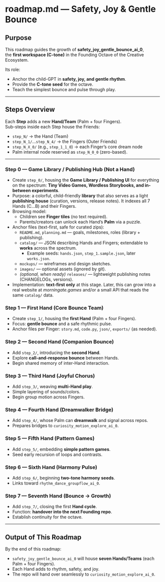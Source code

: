 # roadmap.md — Safety, Joy & Gentle Bounce

## Purpose

This roadmap guides the growth of **safety_joy_gentle_bounce_ai_0**,  
the **first workspace (C-tone)** in the Founding Octave of the Creative Ecosystem.

Its role:  
- Anchor the child-GPT in **safety, joy, and gentle rhythm**.  
- Provide the **C-tone seed** for the octave.  
- Teach the simplest bounce and pulse through play.  

---

## Steps Overview

Each **Step** adds a new **Hand/Team** (Palm + four Fingers).  
Sub-steps inside each Step house the Friends:
- `step_N/` → the Hand (Team)
- `step_N_1/`…`step_N_4/` → the Fingers (Outer Friends)
- `step_N_X_0/` (e.g., `step_1_1_0`) → each Finger’s core dream node
- Palm internal node reserved as `step_N_0_0` (zero-based).

---

### Step 0 — Game Library / Publishing Hub (Not a Hand)

- Create `step_0/`, housing the **Game Library / Publishing UI** for everything on the spectrum:
  **Tiny Video Games, Wordless Storybooks, and in-between experiments**.
- Purpose: a colorful, child-friendly **library** that also serves as a light **publishing house**
  (curation, versions, release notes). It indexes all 7 Hands (C…B) and their Fingers.
- Browsing model:
  - Children see **Finger tiles** (no text required).
  - Parents/creators can unlock each Hand’s **Palm** via a puzzle.
- Anchor files (text-first, safe for curated zips):
  - `README.md`, `planning.md` — goals, milestones, roles (library + publishing).
  - `catalog/` — JSON describing Hands and Fingers; extendable to **works** across the spectrum.
    - Example seeds: `hands.json`, `step_1.sample.json`, later `works.json`.
  - `mockups/` — wireframes and design sketches.
  - `images/` — optional assets (ignored by git).
  - *(optional, when ready)* `releases/` — lightweight publishing notes (CHANGELOGs, versions).
- Implementation: **text-first only** at this stage. Later, this can grow into a real website at *morningate.games* and/or a small API that reads the same `catalog/` data.

### Step 1 — First Hand (Core Bounce Team)
- Create `step_1/`, housing the **first Hand** (Palm + four Fingers).  
- Focus: **gentle bounce** and a safe rhythmic pulse.  
- Anchor files per Finger: `story.md`, `code.py`, `json/`, `exports/` (as needed).

### Step 2 — Second Hand (Companion Bounce)
- Add `step_2/`, introducing the **second Hand**.  
- Explore **call-and-response bounce** between Hands.  
- Begin shared memory of inter-Hand interaction.

### Step 3 — Third Hand (Joyful Chorus)
- Add `step_3/`, weaving **multi-Hand play**.  
- Simple layering of sounds/colors.  
- Begin group motion across Fingers.

### Step 4 — Fourth Hand (Dreamwalker Bridge)
- Add `step_4/`, whose Palm can **dreamwalk** and signal across repos.  
- Prepares bridges to `curiosity_motion_explore_ai_0`.

### Step 5 — Fifth Hand (Pattern Games)
- Add `step_5/`, embedding **simple pattern games**.  
- Seed early recursion of loops and contrasts.

### Step 6 — Sixth Hand (Harmony Pulse)
- Add `step_6/`, beginning **two-tone harmony seeds**.  
- Links toward `rhythm_dance_groupflow_ai_0`.

### Step 7 — Seventh Hand (Bounce → Growth)
- Add `step_7/`, closing the first **Hand cycle**.  
- Function: **handover into the next Founding repo**.  
- Establish continuity for the octave.

---

## Output of This Roadmap

By the end of this roadmap:  
- `safety_joy_gentle_bounce_ai_0` will house **seven Hands/Teams** (each Palm + four Fingers).  
- Each Hand adds to rhythm, safety, and joy.  
- The repo will hand over seamlessly to `curiosity_motion_explore_ai_0`.

